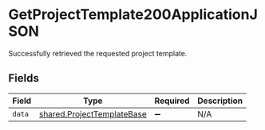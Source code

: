 # GetProjectTemplate200ApplicationJSON

Successfully retrieved the requested project template.


## Fields

| Field                                                                    | Type                                                                     | Required                                                                 | Description                                                              |
| ------------------------------------------------------------------------ | ------------------------------------------------------------------------ | ------------------------------------------------------------------------ | ------------------------------------------------------------------------ |
| `data`                                                                   | [shared.ProjectTemplateBase](../../models/shared/projecttemplatebase.md) | :heavy_minus_sign:                                                       | N/A                                                                      |